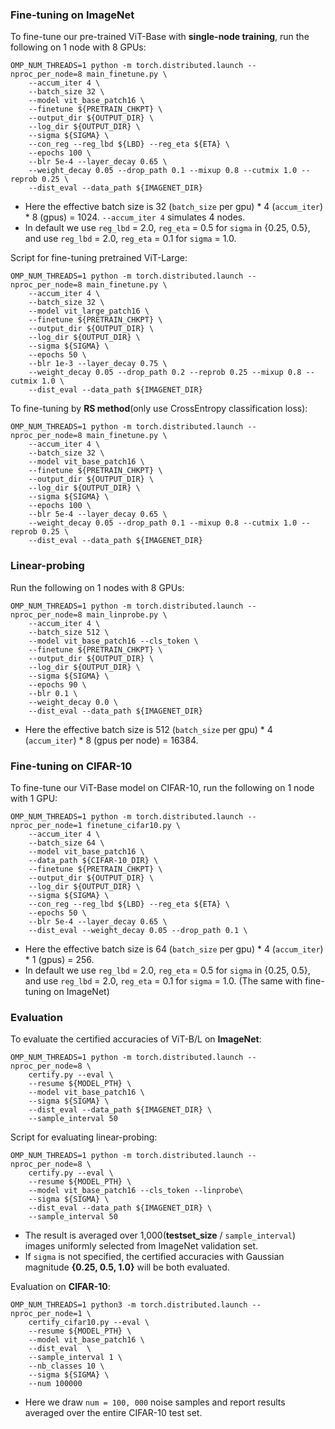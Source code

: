 ### Fine-tuning on ImageNet
To fine-tune our pre-trained ViT-Base with **single-node training**, run the following on 1 node with 8 GPUs:
```
OMP_NUM_THREADS=1 python -m torch.distributed.launch --nproc_per_node=8 main_finetune.py \
    --accum_iter 4 \
    --batch_size 32 \
    --model vit_base_patch16 \
    --finetune ${PRETRAIN_CHKPT} \
    --output_dir ${OUTPUT_DIR} \
    --log_dir ${OUTPUT_DIR} \
    --sigma ${SIGMA} \
    --con_reg --reg_lbd ${LBD} --reg_eta ${ETA} \
    --epochs 100 \
    --blr 5e-4 --layer_decay 0.65 \
    --weight_decay 0.05 --drop_path 0.1 --mixup 0.8 --cutmix 1.0 --reprob 0.25 \
    --dist_eval --data_path ${IMAGENET_DIR}
```
- Here the effective batch size is 32 (`batch_size` per gpu) * 4 (`accum_iter`) * 8 (gpus) = 1024. `--accum_iter 4` simulates 4 nodes.
- In default we use `reg_lbd` = 2.0, `reg_eta` = 0.5 for `sigma` in {0.25, 0.5}, and use `reg_lbd` = 2.0, `reg_eta` = 0.1 for `sigma` = 1.0.

Script for fine-tuning pretrained ViT-Large:
```
OMP_NUM_THREADS=1 python -m torch.distributed.launch --nproc_per_node=8 main_finetune.py \
    --accum_iter 4 \
    --batch_size 32 \
    --model vit_large_patch16 \
    --finetune ${PRETRAIN_CHKPT} \
    --output_dir ${OUTPUT_DIR} \
    --log_dir ${OUTPUT_DIR} \
    --sigma ${SIGMA} \
    --epochs 50 \
    --blr 1e-3 --layer_decay 0.75 \
    --weight_decay 0.05 --drop_path 0.2 --reprob 0.25 --mixup 0.8 --cutmix 1.0 \
    --dist_eval --data_path ${IMAGENET_DIR}
```

To fine-tuning by **RS method**(only use CrossEntropy classification loss):
```
OMP_NUM_THREADS=1 python -m torch.distributed.launch --nproc_per_node=8 main_finetune.py \
    --accum_iter 4 \
    --batch_size 32 \
    --model vit_base_patch16 \
    --finetune ${PRETRAIN_CHKPT} \
    --output_dir ${OUTPUT_DIR} \
    --log_dir ${OUTPUT_DIR} \
    --sigma ${SIGMA} \
    --epochs 100 \
    --blr 5e-4 --layer_decay 0.65 \
    --weight_decay 0.05 --drop_path 0.1 --mixup 0.8 --cutmix 1.0 --reprob 0.25 \
    --dist_eval --data_path ${IMAGENET_DIR}
```

### Linear-probing
Run the following on 1 nodes with 8 GPUs:
```
OMP_NUM_THREADS=1 python -m torch.distributed.launch --nproc_per_node=8 main_linprobe.py \
    --accum_iter 4 \
    --batch_size 512 \
    --model vit_base_patch16 --cls_token \
    --finetune ${PRETRAIN_CHKPT} \
    --output_dir ${OUTPUT_DIR} \
    --log_dir ${OUTPUT_DIR} \
    --sigma ${SIGMA} \
    --epochs 90 \
    --blr 0.1 \
    --weight_decay 0.0 \
    --dist_eval --data_path ${IMAGENET_DIR}
```
- Here the effective batch size is 512 (`batch_size` per gpu) * 4 (`accum_iter`) * 8 (gpus per node) = 16384.


### Fine-tuning on CIFAR-10
To fine-tune our ViT-Base model on CIFAR-10, run the following on 1 node with 1 GPU:
```
OMP_NUM_THREADS=1 python -m torch.distributed.launch --nproc_per_node=1 finetune_cifar10.py \
    --accum_iter 4 \
    --batch_size 64 \
    --model vit_base_patch16 \
    --data_path ${CIFAR-10_DIR} \
    --finetune ${PRETRAIN_CHKPT} \
    --output_dir ${OUTPUT_DIR} \
    --log_dir ${OUTPUT_DIR} \
    --sigma ${SIGMA} \
    --con_reg --reg_lbd ${LBD} --reg_eta ${ETA} \
    --epochs 50 \
    --blr 5e-4 --layer_decay 0.65 \
    --dist_eval --weight_decay 0.05 --drop_path 0.1 \
```
- Here the effective batch size is 64 (`batch_size` per gpu) * 4 (`accum_iter`) * 1 (gpus) = 256.
- In default we use `reg_lbd` = 2.0, `reg_eta` = 0.5 for `sigma` in {0.25, 0.5}, and use `reg_lbd` = 2.0, `reg_eta` = 0.1 for `sigma` = 1.0. (The same with fine-tuning on ImageNet)


### Evaluation
To evaluate the certified accuracies of ViT-B/L on **ImageNet**:
```
OMP_NUM_THREADS=1 python -m torch.distributed.launch --nproc_per_node=8 \
    certify.py --eval \
    --resume ${MODEL_PTH} \
    --model vit_base_patch16 \
    --sigma ${SIGMA} \
    --dist_eval --data_path ${IMAGENET_DIR} \
    --sample_interval 50
```
Script for evaluating linear-probing:
```
OMP_NUM_THREADS=1 python -m torch.distributed.launch --nproc_per_node=8 \
    certify.py --eval \
    --resume ${MODEL_PTH} \
    --model vit_base_patch16 --cls_token --linprobe\
    --sigma ${SIGMA} \
    --dist_eval --data_path ${IMAGENET_DIR} \
    --sample_interval 50
```
- The result is averaged over 1,000(**testset_size** / `sample_interval`) images uniformly selected from ImageNet validation set.
- If `sigma` is not specified, the certified accuracies with Gaussian magnitude **{0.25, 0.5, 1.0}**  will be both evaluated.

Evaluation on **CIFAR-10**:
```
OMP_NUM_THREADS=1 python3 -m torch.distributed.launch --nproc_per_node=1 \
    certify_cifar10.py --eval \
    --resume ${MODEL_PTH} \
    --model vit_base_patch16 \
    --dist_eval  \
    --sample_interval 1 \
    --nb_classes 10 \
    --sigma ${SIGMA} \
    --num 100000
```
- Here we draw `num = 100, 000` noise samples and report results averaged over the entire CIFAR-10 test set. 